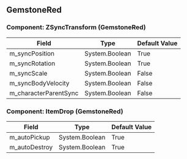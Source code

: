 ## GemstoneRed

### Component: ZSyncTransform (GemstoneRed)

|Field|Type|Default Value|
|---|---|---|
|m_syncPosition|System.Boolean|True|
|m_syncRotation|System.Boolean|True|
|m_syncScale|System.Boolean|False|
|m_syncBodyVelocity|System.Boolean|False|
|m_characterParentSync|System.Boolean|False|

### Component: ItemDrop (GemstoneRed)

|Field|Type|Default Value|
|---|---|---|
|m_autoPickup|System.Boolean|True|
|m_autoDestroy|System.Boolean|True|

